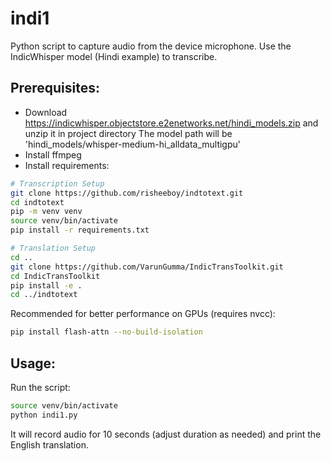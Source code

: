 # indi1

Python script to capture audio from the device microphone.
Use the IndicWhisper model (Hindi example) to transcribe.

## Prerequisites:

* Download https://indicwhisper.objectstore.e2enetworks.net/hindi_models.zip and unzip it in project directory
   The model path will be 'hindi_models/whisper-medium-hi_alldata_multigpu'
* Install ffmpeg
* Install requirements:

```bash
# Transcription Setup
git clone https://github.com/risheeboy/indtotext.git
cd indtotext
pip -m venv venv
source venv/bin/activate
pip install -r requirements.txt

# Translation Setup
cd ..
git clone https://github.com/VarunGumma/IndicTransToolkit.git
cd IndicTransToolkit
pip install -e .
cd ../indtotext
```

Recommended for better performance on GPUs (requires nvcc):
```bash
pip install flash-attn --no-build-isolation
```

## Usage:

Run the script: 

```bash
source venv/bin/activate
python indi1.py
```

It will record audio for 10 seconds (adjust duration as needed) and print the English translation.
